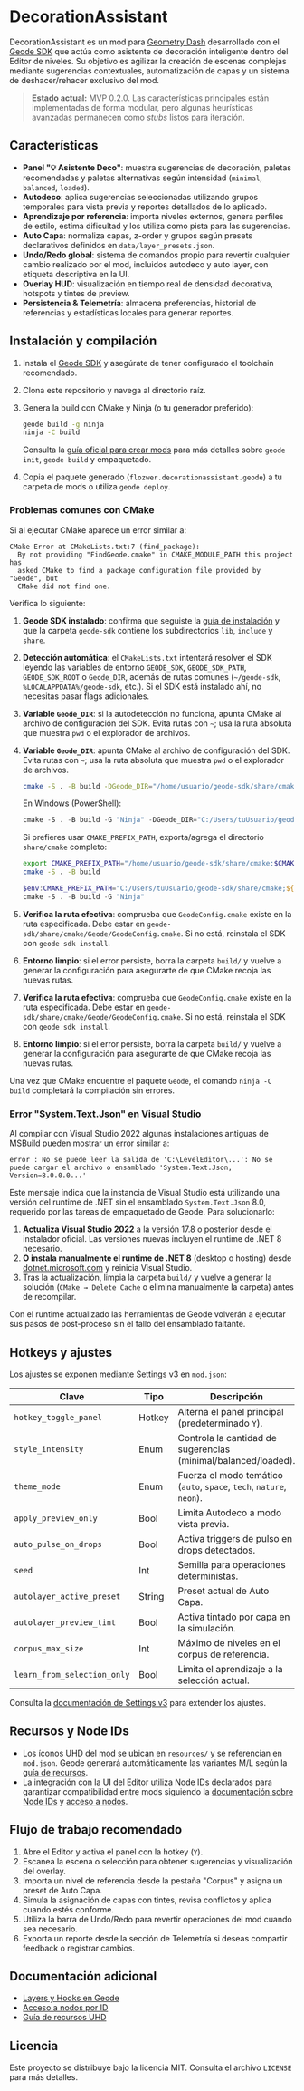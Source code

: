 # DecorationAssistant

DecorationAssistant es un mod para [Geometry Dash](https://www.robtopgames.com/) desarrollado con el [Geode SDK](https://geode-sdk.org/) que actúa como asistente de decoración inteligente dentro del Editor de niveles. Su objetivo es agilizar la creación de escenas complejas mediante sugerencias contextuales, automatización de capas y un sistema de deshacer/rehacer exclusivo del mod.

> **Estado actual:** MVP 0.2.0. Las características principales están implementadas de forma modular, pero algunas heurísticas avanzadas permanecen como _stubs_ listos para iteración.

## Características

- **Panel "💡 Asistente Deco"**: muestra sugerencias de decoración, paletas recomendadas y paletas alternativas según intensidad (`minimal`, `balanced`, `loaded`).
- **Autodeco**: aplica sugerencias seleccionadas utilizando grupos temporales para vista previa y reportes detallados de lo aplicado.
- **Aprendizaje por referencia**: importa niveles externos, genera perfiles de estilo, estima dificultad y los utiliza como pista para las sugerencias.
- **Auto Capa**: normaliza capas, z-order y grupos según presets declarativos definidos en `data/layer_presets.json`.
- **Undo/Redo global**: sistema de comandos propio para revertir cualquier cambio realizado por el mod, incluidos autodeco y auto layer, con etiqueta descriptiva en la UI.
- **Overlay HUD**: visualización en tiempo real de densidad decorativa, hotspots y tintes de preview.
- **Persistencia & Telemetría**: almacena preferencias, historial de referencias y estadísticas locales para generar reportes.

## Instalación y compilación

1. Instala el [Geode SDK](https://docs.geode-sdk.org/geode/getting-started/installation) y asegúrate de tener configurado el toolchain recomendado.
2. Clona este repositorio y navega al directorio raíz.
3. Genera la build con CMake y Ninja (o tu generador preferido):

   ```bash
   geode build -g ninja
   ninja -C build
   ```

   Consulta la [guía oficial para crear mods](https://docs.geode-sdk.org/geode/getting-started/create-mod) para más detalles sobre `geode init`, `geode build` y empaquetado.

4. Copia el paquete generado (`flozwer.decorationassistant.geode`) a tu carpeta de mods o utiliza `geode deploy`.

### Problemas comunes con CMake

Si al ejecutar CMake aparece un error similar a:

```
CMake Error at CMakeLists.txt:7 (find_package):
  By not providing "FindGeode.cmake" in CMAKE_MODULE_PATH this project has
  asked CMake to find a package configuration file provided by "Geode", but
  CMake did not find one.
```

Verifica lo siguiente:

1. **Geode SDK instalado**: confirma que seguiste la [guía de instalación](https://docs.geode-sdk.org/geode/getting-started/installation) y que la carpeta `geode-sdk` contiene los subdirectorios `lib`, `include` y `share`.

2. **Detección automática**: el `CMakeLists.txt` intentará resolver el SDK leyendo las variables de entorno `GEODE_SDK`,
   `GEODE_SDK_PATH`, `GEODE_SDK_ROOT` o `Geode_DIR`, además de rutas comunes (`~/geode-sdk`, `%LOCALAPPDATA%/geode-sdk`, etc.).
   Si el SDK está instalado ahí, no necesitas pasar flags adicionales.
3. **Variable `Geode_DIR`**: si la autodetección no funciona, apunta CMake al archivo de configuración del SDK. Evita rutas con
   `~`; usa la ruta absoluta que muestra `pwd` o el explorador de archivos.

2. **Variable `Geode_DIR`**: apunta CMake al archivo de configuración del SDK. Evita rutas con `~`; usa la ruta absoluta que
   muestra `pwd` o el explorador de archivos.


   ```bash
   cmake -S . -B build -DGeode_DIR="/home/usuario/geode-sdk/share/cmake/Geode"
   ```

   En Windows (PowerShell):

   ```powershell
   cmake -S . -B build -G "Ninja" -DGeode_DIR="C:/Users/tuUsuario/geode-sdk/share/cmake/Geode"
   ```

   Si prefieres usar `CMAKE_PREFIX_PATH`, exporta/agrega el directorio `share/cmake` completo:

   ```bash
   export CMAKE_PREFIX_PATH="/home/usuario/geode-sdk/share/cmake:$CMAKE_PREFIX_PATH"
   cmake -S . -B build
   ```

   ```powershell
   $env:CMAKE_PREFIX_PATH="C:/Users/tuUsuario/geode-sdk/share/cmake;${env:CMAKE_PREFIX_PATH}"
   cmake -S . -B build -G "Ninja"
   ```


4. **Verifica la ruta efectiva**: comprueba que `GeodeConfig.cmake` existe en la ruta especificada. Debe estar en
   `geode-sdk/share/cmake/Geode/GeodeConfig.cmake`. Si no está, reinstala el SDK con `geode sdk install`.

5. **Entorno limpio**: si el error persiste, borra la carpeta `build/` y vuelve a generar la configuración para asegurarte de que CMake recoja las nuevas rutas.
3. **Verifica la ruta efectiva**: comprueba que `GeodeConfig.cmake` existe en la ruta especificada. Debe estar en
   `geode-sdk/share/cmake/Geode/GeodeConfig.cmake`. Si no está, reinstala el SDK con `geode sdk install`.

4. **Entorno limpio**: si el error persiste, borra la carpeta `build/` y vuelve a generar la configuración para asegurarte de que CMake recoja las nuevas rutas.


Una vez que CMake encuentre el paquete `Geode`, el comando `ninja -C build` completará la compilación sin errores.

### Error "System.Text.Json" en Visual Studio

Al compilar con Visual Studio 2022 algunas instalaciones antiguas de MSBuild pueden mostrar un error similar a:

```
error : No se puede leer la salida de 'C:\LevelEditor\...': No se puede cargar el archivo o ensamblado 'System.Text.Json, Version=8.0.0.0...'
```

Este mensaje indica que la instancia de Visual Studio está utilizando una versión del runtime de .NET sin el ensamblado `System.Text.Json` 8.0, requerido por las tareas de empaquetado de Geode. Para solucionarlo:

1. **Actualiza Visual Studio 2022** a la versión 17.8 o posterior desde el instalador oficial. Las versiones nuevas incluyen el runtime de .NET 8 necesario.
2. **O instala manualmente el runtime de .NET 8** (desktop o hosting) desde [dotnet.microsoft.com](https://dotnet.microsoft.com/en-us/download/dotnet/8.0) y reinicia Visual Studio.
3. Tras la actualización, limpia la carpeta `build/` y vuelve a generar la solución (`CMake → Delete Cache` o elimina manualmente la carpeta) antes de recompilar.

Con el runtime actualizado las herramientas de Geode volverán a ejecutar sus pasos de post-proceso sin el fallo del ensamblado faltante.

## Hotkeys y ajustes

Los ajustes se exponen mediante Settings v3 en `mod.json`:

| Clave | Tipo | Descripción |
| --- | --- | --- |
| `hotkey_toggle_panel` | Hotkey | Alterna el panel principal (predeterminado `Y`). |
| `style_intensity` | Enum | Controla la cantidad de sugerencias (minimal/balanced/loaded). |
| `theme_mode` | Enum | Fuerza el modo temático (`auto`, `space`, `tech`, `nature`, `neon`). |
| `apply_preview_only` | Bool | Limita Autodeco a modo vista previa. |
| `auto_pulse_on_drops` | Bool | Activa triggers de pulso en drops detectados. |
| `seed` | Int | Semilla para operaciones deterministas. |
| `autolayer_active_preset` | String | Preset actual de Auto Capa. |
| `autolayer_preview_tint` | Bool | Activa tintado por capa en la simulación. |
| `corpus_max_size` | Int | Máximo de niveles en el corpus de referencia. |
| `learn_from_selection_only` | Bool | Limita el aprendizaje a la selección actual. |

Consulta la [documentación de Settings v3](https://docs.geode-sdk.org/geode/features/settings) para extender los ajustes.

## Recursos y Node IDs

- Los íconos UHD del mod se ubican en `resources/` y se referencian en `mod.json`. Geode generará automáticamente las variantes M/L según la [guía de recursos](https://docs.geode-sdk.org/geode/features/resources).
- La integración con la UI del Editor utiliza Node IDs declarados para garantizar compatibilidad entre mods siguiendo la [documentación sobre Node IDs](https://docs.geode-sdk.org/geode/features/node-ids) y [acceso a nodos](https://docs.geode-sdk.org/geode/advanced/layers#node-tree).

## Flujo de trabajo recomendado

1. Abre el Editor y activa el panel con la hotkey (`Y`).
2. Escanea la escena o selección para obtener sugerencias y visualización del overlay.
3. Importa un nivel de referencia desde la pestaña "Corpus" y asigna un preset de Auto Capa.
4. Simula la asignación de capas con tintes, revisa conflictos y aplica cuando estés conforme.
5. Utiliza la barra de Undo/Redo para revertir operaciones del mod cuando sea necesario.
6. Exporta un reporte desde la sección de Telemetría si deseas compartir feedback o registrar cambios.

## Documentación adicional

- [Layers y Hooks en Geode](https://docs.geode-sdk.org/geode/advanced/layers)
- [Acceso a nodos por ID](https://docs.geode-sdk.org/geode/advanced/node-ids)
- [Guía de recursos UHD](https://docs.geode-sdk.org/geode/features/resources)

## Licencia

Este proyecto se distribuye bajo la licencia MIT. Consulta el archivo `LICENSE` para más detalles.
